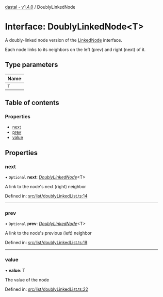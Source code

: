 [dastal - v1.4.0](../README.md) / DoublyLinkedNode

# Interface: DoublyLinkedNode<T\>

A doubly-linked node version of the [LinkedNode](linkednode.md) interface.

Each node links to its neighbors on the left (prev) and right (next) of it.

## Type parameters

| Name |
| :------ |
| `T` |

## Table of contents

### Properties

- [next](doublylinkednode.md#next)
- [prev](doublylinkednode.md#prev)
- [value](doublylinkednode.md#value)

## Properties

### next

• `Optional` **next**: [*DoublyLinkedNode*](doublylinkednode.md)<T\>

A link to the node's next (right) neighbor

Defined in: [src/list/doublyLinkedList.ts:14](https://github.com/havelessbemore/dastal/blob/ae4a0f6/src/list/doublyLinkedList.ts#L14)

___

### prev

• `Optional` **prev**: [*DoublyLinkedNode*](doublylinkednode.md)<T\>

A link to the node's previous (left) neighbor

Defined in: [src/list/doublyLinkedList.ts:18](https://github.com/havelessbemore/dastal/blob/ae4a0f6/src/list/doublyLinkedList.ts#L18)

___

### value

• **value**: T

The value of the node

Defined in: [src/list/doublyLinkedList.ts:22](https://github.com/havelessbemore/dastal/blob/ae4a0f6/src/list/doublyLinkedList.ts#L22)
